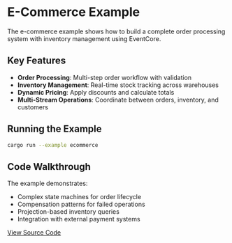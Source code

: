 # E-Commerce Example

The e-commerce example shows how to build a complete order processing system with inventory management using EventCore.

## Key Features

- **Order Processing**: Multi-step order workflow with validation
- **Inventory Management**: Real-time stock tracking across warehouses
- **Dynamic Pricing**: Apply discounts and calculate totals
- **Multi-Stream Operations**: Coordinate between orders, inventory, and customers

## Running the Example

```bash
cargo run --example ecommerce
```

## Code Walkthrough

The example demonstrates:

- Complex state machines for order lifecycle
- Compensation patterns for failed operations
- Projection-based inventory queries
- Integration with external payment systems

[View Source Code](https://github.com/jwilger/eventcore/tree/main/eventcore-examples/src/ecommerce)
